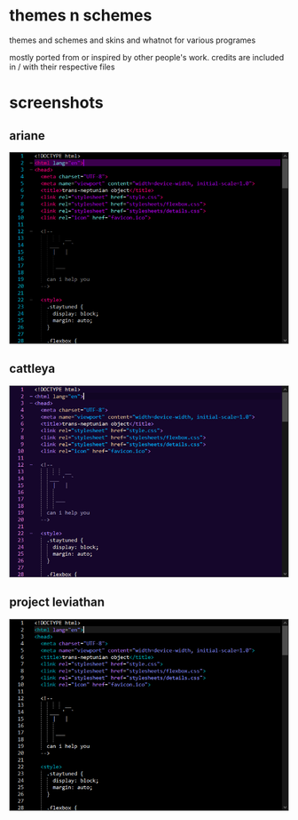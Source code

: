 themes n schemes
================

themes and schemes and skins and whatnot for various programes

mostly ported from or inspired by other people's work. credits are included in
/ with their respective files


screenshots
===========

ariane
------

![ariane](images/ariane.png)

cattleya
--------

![cattleya](images/cattleya.png)

project leviathan
-----------------

![leviathan](images/leviathan.png)
